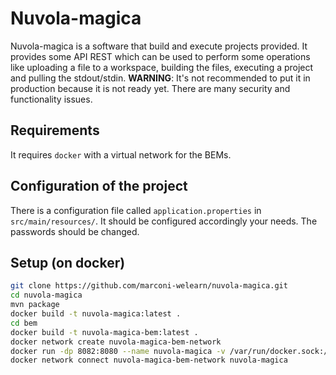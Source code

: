 # Nuvola-magica
Nuvola-magica is a software that build and execute projects provided.
It provides some API REST which can be used to perform some operations like uploading a file to a workspace, building the files, executing a project and pulling the stdout/stdin.
**WARNING**: It's not recommended to put it in production because it is not ready yet. There are many security and functionality issues.
## Requirements
It requires ```docker``` with a virtual network for the BEMs.
## Configuration of the project
There is a configuration file called ```application.properties``` in ```src/main/resources/```. It should be configured accordingly your needs. The passwords should be changed.
## Setup (on docker)
```bash
git clone https://github.com/marconi-welearn/nuvola-magica.git
cd nuvola-magica
mvn package
docker build -t nuvola-magica:latest .
cd bem
docker build -t nuvola-magica-bem:latest .
docker network create nuvola-magica-bem-network
docker run -dp 8082:8080 --name nuvola-magica -v /var/run/docker.sock:/var/run/docker.sock nuvola-magica:latest
docker network connect nuvola-magica-bem-network nuvola-magica
```
